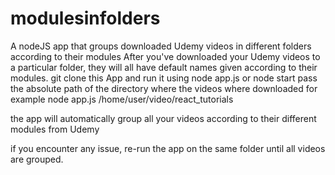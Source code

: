 # modulesinfolders
A nodeJS app that groups downloaded Udemy videos in different folders according to their modules
After you've downloaded your Udemy videos to a particular folder, they will all have default names given according
to their modules.
git clone this App
and run it using node app.js or node start
pass the absolute path of the directory where the videos where downloaded
for example
node app.js /home/user/video/react_tutorials

the app will automatically group all your videos according to their different modules from Udemy

if you encounter any issue, re-run the app on the same folder until all videos are grouped.
